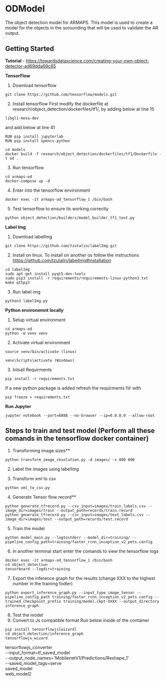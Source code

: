 # ODModel
The object detection model for ARMAPS. This model is used to create a model for the objects in the sorounding that will be used to validate the AR output. 


## Getting Started

**Tutorial** -  https://towardsdatascience.com/creating-your-own-object-detector-ad69dda69c85

**TensorFlow**
1. Download tensorflow 
```
git clone https://github.com/tensorflow/models.git
```

2. Install tensorflow
First modify the dockerfile at research/object_detection/dockerfiles/tf1/, by adding  below at line 15 
```
libgl1-mesa-dev
```
and add below at line 41
```
RUN pip install jupyterlab
RUN pip install opencv-python
```

```
cd models
docker build -f research/object_detection/dockerfiles/tf1/Dockerfile -t od .
```
3. Run tensorflow
```
cd armaps-od
docker-compose up -d
```
4. Enter into the tensorflow environment
```
docker exec -it armaps-od_tensorflow_1 /bin/bash
```
5. Test tensorflow to ensure its working correctly
```
python object_detection/builders/model_builder_tf1_test.py
```

**Label Img**

1. Download labelImg
```
git clone https://github.com/tzutalin/labelImg.git
```
2. Install on linux. To install on another os follow the instructions https://github.com/tzutalin/labelImg#installation
```
cd labelImg
sudo apt-get install pyqt5-dev-tools
sudo pip3 install -r requirements/requirements-linux-python3.txt
make qt5py3
```
3. Run label img
```
python3 labelImg.py
```

**Python environemnt locally**
1. Setup virtual environment
```
cd armaps-od
python -m venv venv
```
2. Activate virtual environment
```
source venv/bin/activate (linux)

venv\Scripts\activate (Windows)
```
3. Intsall Requirments
```
pip install -r requirements.txt 
```

If a new python package is added refresh the requirments filr with
```
pip freeze > requirements.txt
```
**Run Jupyter**
```
jupyter notebook --port=8888 --no-browser --ip=0.0.0.0 --allow-root
```

## Steps to train and test model (Perform all these comands in the tensorflow docker container)

1. Transforming image sizes**
```
python transform_image_resolution.py -d images/ -s 800 600
```
2. Label the images using  labelImg 
   
3. Transform xml to csv 
```
python xml_to_csv.py
```

4. Generate Tensor flow record**
```
python generate_tfrecord.py --csv_input=images/train_labels.csv --image_dir=images/train --output_path=records/train.record
python generate_tfrecord.py --csv_input=images/test_labels.csv --image_dir=images/test --output_path=records/test.record
```
5. Train the model
```
python model_main.py --logtostderr --model_dir=training/ --pipeline_config_path=training/faster_rcnn_inception_v2_pets.config
```
6. In another terminal start enter the comands to view the tensorflow logs
```
docker exec -it armaps-od_tensorflow_1 /bin/bash
cd object_detection
tensorboard --logdir=training
```

7. Export the inference graph for the results (change XXX to the highest number in the training fodler)
```
python export_inference_graph.py --input_type image_tensor --pipeline_config_path training/faster_rcnn_inception_v2_pets.config --trained_checkpoint_prefix training/model.ckpt-XXXX --output_directory inference_graph
```
8. Test the model
9. Convert to Js compatible format 
Run below inside of the container
```
pip install tensorflowjs[wizard]
cd object_detection/inference_graph
tensorflowjs_wizard

```

tensorflowjs_converter \
    --input_format=tf_saved_model \
    --output_node_names='MobilenetV1/Predictions/Reshape_1' \
    --saved_model_tags=serve \
    saved_model \
    web_model2